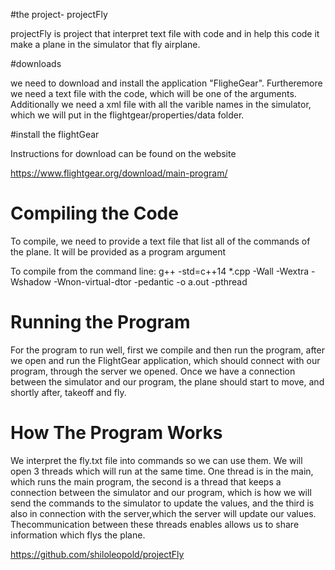 
#the project- projectFly

projectFly is project that interpret text file with code and in help this code it make a plane in the simulator that fly airplane.

#downloads

we need to download and install the application "FligheGear". Furtheremore we need a text file with the code, which will be one of the arguments. Additionally we need a xml file with all the varible names in the simulator, which we will put in the flightgear/properties/data folder.

#install the flightGear

Instructions for download can be found on the website

 https://www.flightgear.org/download/main-program/



# Compiling the Code
 
To compile, we need to provide a text file that list all of the commands of the plane. It will be provided as a program argument 

To compile from the command line:
g++ -std=c++14 *.cpp -Wall -Wextra -Wshadow -Wnon-virtual-dtor -pedantic -o a.out -pthread

# Running the Program
 
For the program to run well, first we compile and then run the program, after we open and run the FlightGear application, which should connect with our program, through the server we opened. Once we have a  connection between the simulator and our program, the plane should start to move, and shortly after, takeoff and fly. 

# How The Program Works
 
 We interpret the fly.txt file into commands so we can use them. We will open 3 threads which will run at the same time. One thread is in the main, which runs the main program, the second is a thread that keeps a connection between the simulator and our program, which is how we will send the commands to the simulator to update the values,  and the third is also in connection with the server,which the server will update our values. Thecommunication between these threads enables allows us to share information which flys the plane.

https://github.com/shiloleopold/projectFly
